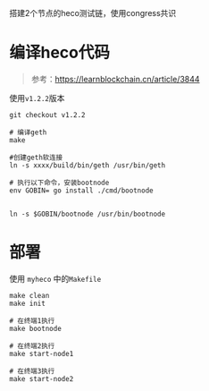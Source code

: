 搭建2个节点的heco测试链，使用congress共识




# 编译heco代码

> 参考：https://learnblockchain.cn/article/3844


使用`v1.2.2`版本

```shell
git checkout v1.2.2

# 编译geth
make 

#创建geth软连接
ln -s xxxx/build/bin/geth /usr/bin/geth

# 执行以下命令，安装bootnode
env GOBIN= go install ./cmd/bootnode


ln -s $GOBIN/bootnode /usr/bin/bootnode

```


# 部署

使用 `myheco` 中的`Makefile`

```shell
make clean
make init

# 在终端1执行
make bootnode

# 在终端2执行
make start-node1

# 在终端3执行
make start-node2

```

